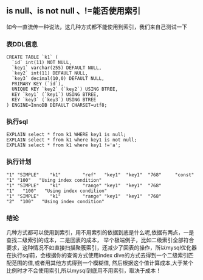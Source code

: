 ## is null、is not null 、!=能否使用索引
如今一直流传一种说法，这几种方式都不能使用到索引，我们来自己测试一下
### 表DDL信息
```code
CREATE TABLE `k1` (
  `id` int(11) NOT NULL,
  `key1` varchar(255) DEFAULT NULL,
  `key2` int(11) DEFAULT NULL,
  `key3` decimal(10,0) DEFAULT NULL,
  PRIMARY KEY (`id`),
  UNIQUE KEY `key2` (`key2`) USING BTREE,
  KEY `key1` (`key1`) USING BTREE,
  KEY `key3` (`key3`) USING BTREE
) ENGINE=InnoDB DEFAULT CHARSET=utf8;
```
### 执行sql
```code
EXPLAIN select * from k1 WHERE key1 is null;
EXPLAIN select * from k1 where key1 is not null;
EXPLAIN select * from k1 where key1 !='a';
```
### 执行计划
```code
"1"	"SIMPLE"	"k1"		"ref"	"key1"	"key1"	"768"	  "const"	"1"	"100"	"Using index condition"
"1"	"SIMPLE"	"k1"		"range"	"key1"	"key1"	"768"		      "1"	"100"	"Using index condition"
"1"	"SIMPLE"	"k1"		"range"	"key1"	"key1"	"768"		       "2"	"100"	"Using index condition"
```
### 结论
几种方式都可以使用到索引，用不用索引的依据到底是什么呢,依据有两点，一是查找二级索引的成本，二是回表的成本，
举个极端例子，比如二级索引全部符合要求，这种情况不如直接扫描聚簇索引，还减少了回表的操作，所以mysql优化器
在执行sql前，会根据你的查询方式使用index dive的方式去得到一个二级索引匹配范围的值,或者用其他方式得到一个模糊值,
然后根据这个值计算成本,大于某个比例时才不会使用索引,所以mysql到底用不用索引，取决于成本！